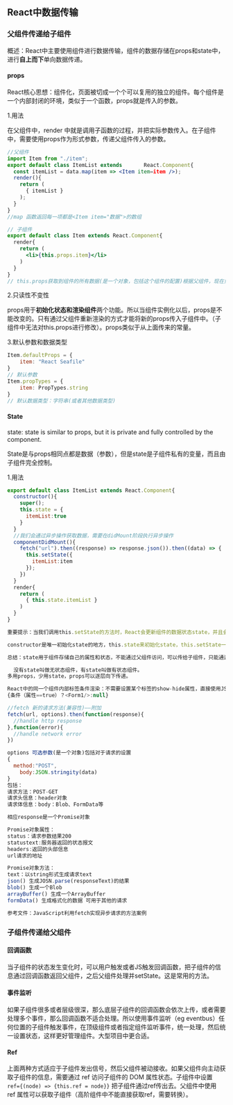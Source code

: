## React中数据传输

### 父组件传递给子组件

概述：React中主要使用组件进行数据传输，组件的数据存储在props和state中，进行**自上而下**单向数据传递。

#### props

React核心思想：组件化，页面被切成一个个可以复用的独立的组件。每个组件是一个内部封闭的环境，类似于一个函数，props就是传入的参数。

1.用法

在父组件中，render<Example> 中就是调用子函数的过程，并把实际参数传入。在子组件中，需要使用props作为形式参数，传递父组件传入的参数。

~~~jsx
//父组件
import Item from "./item";
export default class ItemList extends 		React.Component{
  const itemList = data.map(item => <Item item=item />);
  render(){
    return (
      { itemList }
    );
  }
}
//map 函数返回每一项都是<Item item="数据">的数组

// 子组件
export default class Item extends React.Component{
  render{
    return (
      <li>{this.props.item}</li>
    )
  }
}
// this.props获取到组件的所有数据(是一个对象，包括这个组件的配置)根据父组件，现在只有item = item 属性，所有直接获取this.props.item即可获得全部数据。
~~~

2.只读性不变性

props用于**初始化状态和渲染组件**两个功能。所以当组件实例化以后，props是不能改变的。只有通过父组件重新渲染的方式才能将新的props传入子组件中。（子组件中无法对this.props进行修改）。props类似于从上面传来的常量。

3.默认参数和数据类型

~~~js
Item.defaultProps = {
    item: "React Seafile"
}
// 默认参数
Item.propTypes = {
    item: PropTypes.string
}
// 默认数据类型：字符串(或者其他数据类型)
~~~

#### State

state: state is similar to props, but it is private and fully controlled by the component.

State是与props相同点都是数据（参数），但是state是子组件私有的变量，而且由子组件完全控制。

1.用法

~~~js
export default class ItemList extends React.Component{
  constructor(){
    super();
    this.state = {
      itemList:true
    }
  }
  //我们会通过异步操作获取数据，需要在didMount阶段执行异步操作
  componentDidMount(){
    fetch("url").then((response) => response.json()).then((data) => {
      this.setState({
        itemList:item
      });
    })
  }
  render{
    return (
      { this.state.itemList }
    )
  }
}

重要提示：当我们调用this.setState的方法时，React会更新组件的数据状态state，并且会重新调用render方法，会对组件进行重新渲染。

constructor是唯一初始化state的地方，this.state来初始化state，this.setState一种方法修改state参数。

总结：state用于组件存储自己的属性和状态，不能通过父组件访问，可以传给子组件，只能通过this.setState来修改。~~修改state属性会导致组件重新渲染。~~

  没有state叫做无状态组件，有state叫做有状态组件。
多用props，少用state，props可以逐层向下传递。

React中的同一个组件内部标签条件渲染：不需要设置某个标签的show-hide属性，直接使用JSX中的三目计算进行渲染
{条件（属性==true）？<Form1/>:null} 

//fetch 新的请求方法(兼容性)——附加
fetch(url, options).then(function(response){
  //handle http response
},function(error){
  //handle network error
})

options 可选参数(是一个对象)包括对于请求的设置
{
  method:"POST",
    body:JSON.stringity(data)
}
包括：
请求方法：POST-GET
请求头信息：header对象
请求体信息：body：Blob、FormData等

相应response是一个Promise对象

Promise对象属性：
status：请求参数结果200
statustext:服务器返回的状态报文
headers:返回的头部信息
url请求的地址

Promise对象方法：
text：以string形式生成请求text
json() 生成JOSN.parse(responseText)的结果
blob() 生成一个Blob
arrayBuffer() 生成一个ArrayBuffer
formData() 生成格式化的数据 可用于其他的请求

参考文件：JavaScript利用fetch实现异步请求的方法案例
~~~

### 子组件传递给父组件

#### 回调函数

当子组件的状态发生变化时，可以用户触发或者JS触发回调函数，把子组件的信息通过回调函数返回父组件，之后父组件处理并setState。这是常用的方法。

#### 事件监听

如果子组件很多或者层级很深，那么底层子组件的回调函数会依次上传，或者需要处理多个事件，那么回调函数不适合处理。所以使用事件监听（eg eventbus）任何位置的子组件触发事件，在顶级组件或者指定组件监听事件，统一处理，然后统一设置状态，这样更好管理组件。大型项目中更合适。

#### Ref

上面两种方式适应于子组件发出信号，然后父组件被动接收。如果父组件向主动获取子组件的信息，需要通过 ref 访问子组件的 DOM 属性状态。子组件中设置 `ref={(node) => {this.ref = node}}` 把子组件通过ref传出去。父组件中使用 ref 属性可以获取子组件（高阶组件中不能直接获取ref，需要转换）。